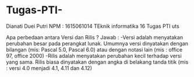 # Tugas-PTI-

Dianati Duei Putri
NPM : 1615061014
TEknik informatika 16
Tugas PTI uts 

Apa perbedaan antara Versi dan Rilis ?
Jawab :
-Versi adalah menyatakan perubahan besar pada perangkat lunak. Umumnya versi dinyatakan dengan bilangan (mis: Pascal 5.0, Pascal 6.0) atau dengan notasi lain (mis : office 97, office 2000)
-Rilis adalah menyatakan perubahan kecil terhadap versi yang sama. Rilis biasa dinyatakan dengan angka di belakang tanda titik (mis : versi 4.0 menjadi 4.1, 4.11 dan 4.12)
